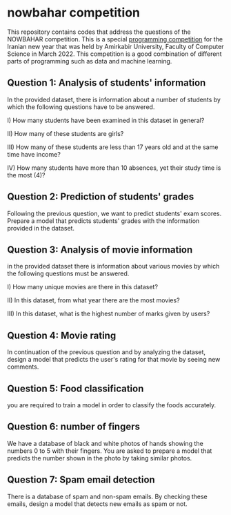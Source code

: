 # nowbahar competition

This repository contains codes that address the questions of the NOWBAHAR competition. This is a special [programming competition](https://quera.org/contest/assignments/40246/problems) for the Iranian new year that was held by Amirkabir University, Faculty of Computer Science in March 2022. This competition is a good combination of different parts of programming such as data and machine learning. 


## Question 1: Analysis of students' information

In the provided dataset, there is information about a number of students by which the following questions have to be answered.

I) How many students have been examined in this dataset in general?

II) How many of these students are girls?

III) How many of these students are less than 17 years old and at the same time have income?

IV) How many students have more than 10 absences, yet their study time is the most (4)?


## Question 2: Prediction of students' grades

Following the previous question, we want to predict students' exam scores. Prepare a model that predicts students' grades with the information provided in the dataset.


## Question 3: Analysis of movie information

in the provided dataset there is information about various movies by which the following questions must be answered.

I) How many unique movies are there in this dataset?

II) In this dataset, from what year there are the most movies?

III) In this dataset, what is the highest number of marks given by users?


## Question 4: Movie rating

In continuation of the previous question and by analyzing the dataset, design a model that predicts the user's rating for that movie by seeing new comments.


## Question 5: Food classification

you are required to train a model in order to classify the foods accurately.


## Question 6: number of fingers

We have a database of black and white photos of hands showing the numbers 0 to 5 with their fingers. You are asked to prepare a model that predicts the number shown in the photo by taking similar photos.


## Question 7: Spam email detection

There is a database of spam and non-spam emails. By checking these emails, design a model that detects new emails as spam or not.
